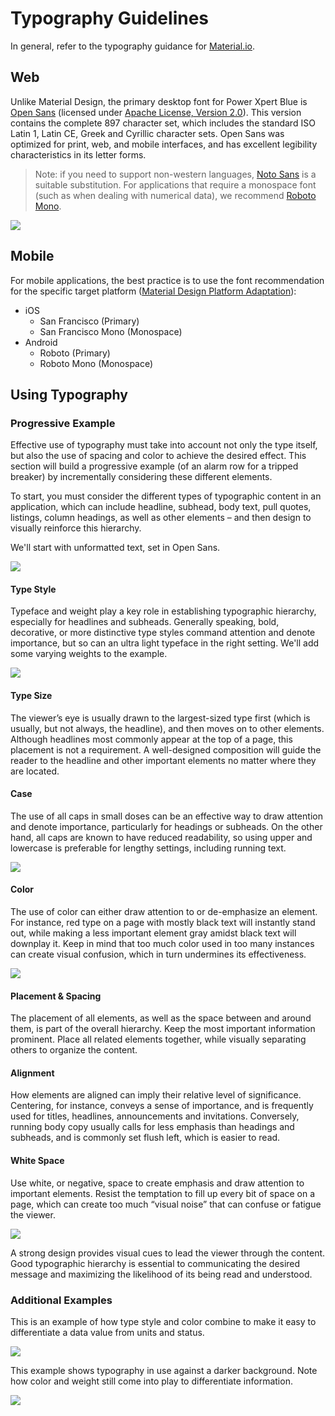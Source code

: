 # Typography Guidelines

In general, refer to the typography guidance for [Material.io](https://material.io/guidelines/style/typography.html#).


## Web

Unlike Material Design, the primary desktop font for Power Xpert Blue is [Open Sans](https://fonts.google.com/specimen/Open+Sans?selection.family=Open+Sans) (licensed under [Apache License, Version 2.0](http://www.apache.org/licenses/LICENSE-2.0)). This version contains the complete 897 character set, which includes the standard ISO Latin 1, Latin CE, Greek and Cyrillic character sets. Open Sans was optimized for print, web, and mobile interfaces, and has excellent legibility characteristics in its letter forms.

>Note: if you need to support non-western languages, [Noto Sans](https://fonts.google.com/specimen/Noto+Sans) is a suitable substitution. For applications that require a monospace font (such as when dealing with numerical data), we recommend [Roboto Mono](https://fonts.google.com/specimen/Roboto+Mono).

![](../images/opensans.png)


## Mobile
For mobile applications, the best practice is to use the font recommendation for the specific target platform ([Material Design Platform Adaptation](https://material.io/guidelines/platforms/platform-adaptation.html)):
* iOS
    * San Francisco (Primary)
    * San Francisco Mono (Monospace)
* Android
    * Roboto (Primary)
    * Roboto Mono (Monospace)

## Using Typography

### Progressive Example

Effective use of typography must take into account not only the type itself, but also the use of spacing and color to achieve the desired effect. This section will build a progressive example (of an alarm row for a tripped breaker) by incrementally considering these different elements.

To start, you must consider the different types of typographic content in an application, which can include headline, subhead, body text, pull quotes, listings, column headings, as well as other elements – and then design to visually reinforce this hierarchy.

We'll start with unformatted text, set in Open Sans.

![](../images/typo-hierarchy_Base.svg)

#### Type Style

Typeface and weight play a key role in establishing typographic hierarchy, especially for headlines and subheads. Generally speaking, bold, decorative, or more distinctive type styles command attention and denote importance, but so can an ultra light typeface in the right setting. We'll add some varying weights to the example. 

![](../images/typo-hierarchy_Style.svg)

#### Type Size

The viewer’s eye is usually drawn to the largest-sized type first (which is usually, but not always, the headline), and then moves on to other elements. Although headlines most commonly appear at the top of a page, this placement is not a requirement. A well-designed composition will guide the reader to the headline and other important elements no matter where they are located. 

#### Case

The use of all caps in small doses can be an effective way to draw attention and denote importance, particularly for headings or subheads. On the other hand, all caps are known to have reduced readability, so using upper and lowercase is preferable for lengthy settings, including running text.

![](../images/typo-hierarchy_Case.svg)

#### Color

The use of color can either draw attention to or de-emphasize an element. For instance, red type on a page with mostly black text will instantly stand out, while making a less important element gray amidst black text will downplay it. Keep in mind that too much color used in too many instances can create visual confusion, which in turn undermines its effectiveness.

![](../images/typo-hierarchy_Color.svg)

#### Placement & Spacing

The placement of all elements, as well as the space between and around them, is part of the overall hierarchy. Keep the most important information prominent. Place all related elements together, while visually separating others to organize the content.

#### Alignment

How elements are aligned can imply their relative level of significance. Centering, for instance, conveys a sense of importance, and is frequently used for titles, headlines, announcements and invitations. Conversely, running body copy usually calls for less emphasis than headings and subheads, and is commonly set flush left, which is easier to read.

#### White Space

Use white, or negative, space to create emphasis and draw attention to important elements. Resist the temptation to fill up every bit of space on a page, which can create too much “visual noise” that can confuse or fatigue the viewer.

![](../images/typo-hierarchy_Placement.svg)

A strong design provides visual cues to lead the viewer through the content. Good typographic hierarchy is essential to communicating the desired message and maximizing the likelihood of its being read and understood.

### Additional Examples

This is an example of how type style and color combine to make it easy to differentiate a data value from units and status.

![](../images/extra1.png)

This example shows typography in use against a darker background. Note how color and weight still come into play to differentiate information.

![](../images/Luminaire.png)

